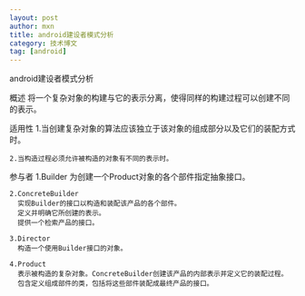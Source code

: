 ```yaml
---
layout: post
author: mxn
title: android建设者模式分析
category: 技术博文
tag: [android]
---
```


android建设者模式分析

概述
    将一个复杂对象的构建与它的表示分离，使得同样的构建过程可以创建不同的表示。
     
 适用性
    1.当创建复杂对象的算法应该独立于该对象的组成部分以及它们的装配方式时。
 
    2.当构造过程必须允许被构造的对象有不同的表示时。
     
参与者
    1.Builder
      为创建一个Product对象的各个部件指定抽象接口。
 
    2.ConcreteBuilder
      实现Builder的接口以构造和装配该产品的各个部件。
      定义并明确它所创建的表示。
      提供一个检索产品的接口。
 
    3.Director
      构造一个使用Builder接口的对象。
 
    4.Product
      表示被构造的复杂对象。ConcreteBuilder创建该产品的内部表示并定义它的装配过程。
      包含定义组成部件的类，包括将这些部件装配成最终产品的接口。
